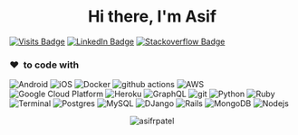 <h1 align="center">Hi there, I'm Asif</h1>

[![Visits Badge](https://badges.pufler.dev/visits/asifrpatel/asifrpatel)](https://github.com/asifrpatel)
[![LinkedIn Badge](https://img.shields.io/badge/-Asif%20Patel-blue?style=flat&logo=Linkedin&logoColor=white&link=https://www.linkedin.com/in/asif-patel-9820b9b7/)](https://www.linkedin.com/in/asif-patel-9820b9b7/)
[![Stackoverflow Badge](https://img.shields.io/badge/-Asif%20Patel-gray?style=flat&logo=stackoverflow&logoColor=orange&link=https://stackoverflow.com/story/asifrpatel)](https://stackoverflow.com/story/asifrpatel)

<h3>❤️&nbsp;&nbsp;to code with</h3>
<p>
  <img alt="Android" src="https://img.shields.io/badge/-Android-45b8d8?style=flat-square&logo=Android&logoColor=green" />
  <img alt="iOS" src="https://img.shields.io/badge/-iOS-8DD6F9?style=flat-square&logo=apple&logoColor=white" /> 
  <img alt="Docker" src="https://img.shields.io/badge/-Docker-46a2f1?style=flat-square&logo=docker&logoColor=white" />
  <img alt="github actions" src="https://img.shields.io/badge/-Github_Actions-2088FF?style=flat-square&logo=github-actions&logoColor=white" />
 <img alt="AWS" src="https://img.shields.io/badge/-AWS-007ACC?style=flat-square&logo=aws-cloud&logoColor=yellow" />
 <img alt="Google Cloud Platform" src="https://img.shields.io/badge/-Google_Cloud_Platform-1a73e8?style=flat-square&logo=google-cloud&logoColor=white" />
  <img alt="Heroku" src="https://img.shields.io/badge/-Heroku-430098?style=flat-square&logo=heroku&logoColor=white" />
  <img alt="GraphQL" src="https://img.shields.io/badge/-GraphQL-E10098?style=flat-square&logo=graphql&logoColor=white" />
  <img alt="git" src="https://img.shields.io/badge/-Git-F05032?style=flat-square&logo=git&logoColor=white" />
  <img alt="Python" src="https://img.shields.io/badge/-Python-ea2845?style=flat-square&logo=python&logoColor=white" />
  <img alt="Ruby" src="https://img.shields.io/badge/-Ruby-DD0031?style=flat-square&logo=ruby&logoColor=white" />
  <img alt="Terminal" src="https://img.shields.io/badge/-Terminal-CB3837?style=flat-square&logo=terminal&logoColor=white" />
  <img alt="Postgres" src="https://img.shields.io/badge/-Postgres-E34F26?style=flat-square&logo=postgres&logoColor=white" />
  <img alt="MySQL" src="https://img.shields.io/badge/-MySQL-FB542B?style=flat-square&logo=mysql&logoColor=white" />
  <img alt="DJango" src="https://img.shields.io/badge/-DJnago-EC4A3F?style=flat-square&logo=DJango&logoColor=white" />
  <img alt="Rails" src="https://img.shields.io/badge/-Rails-F9A03C?style=flat-square&logo=rails&logoColor=white" />
  <img alt="MongoDB" src="https://img.shields.io/badge/-MongoDB-13aa52?style=flat-square&logo=mongodb&logoColor=white" />
  <img alt="Nodejs" src="https://img.shields.io/badge/-Nodejs-43853d?style=flat-square&logo=Node.js&logoColor=white" />
</p>
<p align="center"> <img src="https://github-readme-stats-five-lyart.vercel.app/api?username=asifrpatel&show_icons=true" alt="asifrpatel" /> </p>
